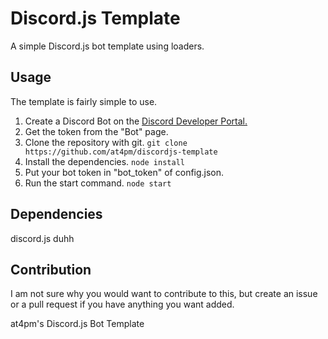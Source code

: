 # Discord.js Template
A simple Discord.js bot template using loaders.

## Usage
The template is fairly simple to use. 
1. Create a Discord Bot on the [Discord Developer Portal.](https://discord.com/developers/applications) 
2. Get the token from the "Bot" page. 
3. Clone the repository with git. 
```git clone https://github.com/at4pm/discordjs-template```
4. Install the dependencies. 
```node install```
5. Put your bot token in "bot_token" of config.json. 
6. Run the start command. 
```node start```

## Dependencies
discord.js duhh

## Contribution
I am not sure why you would want to contribute to this, but create an issue or a pull request if you have anything you want added.

at4pm's Discord.js Bot Template
